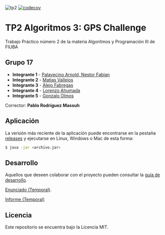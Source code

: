 ![tp2](https://github.com/NestorPala/T17-GPSChallenge/actions/workflows/build.yml/badge.svg) [![codecov](https://codecov.io/gh/NestorPala/T17-GPSChallenge/branch/main/graph/badge.svg?token=UY3NNQ18RL)](https://codecov.io/gh/NestorPala/T17-GPSChallenge)

# TP2 Algoritmos 3: GPS Challenge

Trabajo Práctico número 2 de la materia Algoritmos y Programación III de FIUBA

## Grupo 17

* **Integrante 1** - [Palavecino Arnold, Nestor Fabian](https://github.com/NestorPala)
* **Integrante 2** - [Matias Vallejos](https://github.com/MatiasTK)
* **Integrante 3** - [Alejo Fabregas](https://github.com/alejofabregas)
* **Integrante 4** - [Lorenzo Ahumada](https://github.com/lorenzoahumada)
* **Integrante 5** - [Gonzalo Olmos](https://github.com/gonzalo912)

Corrector: **Pablo Rodríguez Massuh**

## Aplicación

La versión más reciente de la aplicación puede encontrarse en la pestaña [releases](https://github.com/NestorPala/T17-GPSChallenge/releases/latest) y ejecutarse en Linux, Windows o Mac de esta forma:

```bash
$ java -jar <archivo.jar>
```

## Desarrollo

Aquellos que deseen colaborar con el proyecto pueden consultar la [guía de desarrollo](./docs/Desarrollo.md).

[Enunciado (Temporal)](https://docs.google.com/document/d/1Xu0btDnuNElhbiPMilFlYDhMnu7PMRnFV2Yui9o5rY0/edit#heading=h.m1x5u3gsbjts).

[Informe (Temporal)](https://docs.google.com/document/d/1zPsQaoCeR5HKFEnH4NerEDbEDrKDHYY7fT2Zl77yEKg/)
## Licencia

Este repositorio se encuentra bajo la Licencia MIT.
